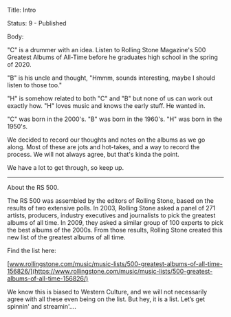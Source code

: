Title:  Intro

Status: 9 - Published

Body: 

"C" is a drummer with an idea. Listen to Rolling Stone Magazine's 500 Greatest Albums of All-Time before he graduates high school in the spring of 2020. 

"B" is his uncle and thought, "Hmmm, sounds interesting, maybe I should listen to those too."

"H" is somehow related to both "C" and "B" but none of us can work out exactly how. "H" loves music and knows the early stuff. He wanted in. 

"C" was born in the 2000's. "B" was born in the 1960's. "H" was born in the 1950's.

We decided to record our thoughts and notes on the albums as we go along. Most of these are jots and hot-takes, and a way to record the process. We will not always agree, but that's kinda the point.

We have a lot to get through, so keep up.

____

About the RS 500.

The RS 500 was assembled by the editors of Rolling Stone, based on the results of two extensive polls. In 2003, Rolling Stone asked a panel of 271 artists, producers, industry executives and journalists to pick the greatest albums of all time. In 2009, they asked a similar group of 100 experts to pick the best albums of the 2000s. From those results, Rolling Stone created this new list of the greatest albums of all time.

Find the list here:

[www.rollingstone.com/music/music-lists/500-greatest-albums-of-all-time-156826/](https://www.rollingstone.com/music/music-lists/500-greatest-albums-of-all-time-156826/)

We know this is biased to Western Culture, and we will not necessarily agree with all these even being on the list. But hey, it is a list. Let’s get spinnin' and streamin'....


